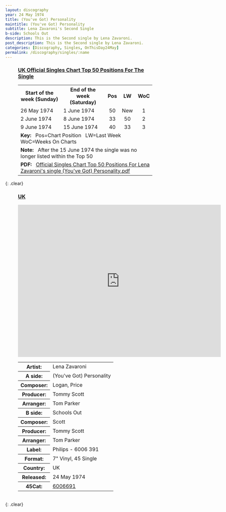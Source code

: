 ```yaml
---
layout: discography
year: 24 May 1974
title: (You've Got) Personality
maintitle: (You've Got) Personality
subtitle: Lena Zavaroni's Second Single
b-side: Schools Out
description: This is the Second single by Lena Zavaroni.
post_description: This is the Second single by Lena Zavaroni.
categories: [Discography, Singles, OnThisDay24May]
permalink: /discography/singles/:name
---
```


<figure class="fig3">
<h3 id="chart"><a href="#chart">UK Official Singles Chart Top 50 Positions For The Single</a></h3>
<table>
<tr>
<th style="width:40%;">Start of the week (Sunday)</th>
<th style="width:40%;">End of the week (Saturday)</th>
<th style="text-align:center;">Pos</th>
<th style="text-align:center;">LW</th>
<th style="text-align:center;">WoC</th>
</tr>

<tr>
<td>26 May 1974</td>
<td>1 June 1974</td>
<td style="text-align:center;">50</td>
<td style="text-align:center;">New</td>
<td style="text-align:center;">1</td>
</tr>

<tr>
<td>2 June 1974</td>
<td>8 June 1974</td>
<td style="text-align:center;">33</td>
<td style="text-align:center;">50</td>
<td style="text-align:center;">2</td>
</tr>

<tr>
<td>9 June 1974</td>
<td>15 June 1974</td>
<td style="text-align:center;">40</td>
<td style="text-align:center;">33</td>
<td style="text-align:center;">3</td>
</tr>

<tr>
<td colspan="5"><strong>Key:</strong> &nbsp; Pos=Chart Position &nbsp; LW=Last Week &nbsp; WoC=Weeks On Charts</td>
</tr>

<tr>
<td colspan="5"><strong>Note:</strong> &nbsp; After the 15 June 1974 the single was no longer listed within the Top 50</td>
</tr>

<tr>
<td colspan="5"><strong>PDF:</strong> &nbsp; <a href="/assets/data/Official Singles Chart Top 50 Positions For Lena Zavaroni's single (You've Got) Personality.pdf">Official Singles Chart Top 50 Positions For Lena Zavaroni's single (You've Got) Personality.pdf</a></td>
</tr>
</table>
</figure>

{: .clear}

<figure class="fig3">
<h3 id="uk"><a href="#uk">UK</a></h3>
<p><div class="responsive-video"><iframe width="640px" height="480px" src="https://www.youtube.com/embed/?playlist=h4agufuuabE,7iOTN0L3EjE&rel=0&showinfo=1" frameborder="0" allowfullscreen=""></iframe></div></p>
<figcaption>
<table>
<tr><th>Artist:</th><td>Lena Zavaroni</td></tr>
<tr class="split"><th>A side:</th><td>(You've Got) Personality</td></tr>
<tr><th>Composer:</th><td>Logan, Price</td></tr>
<tr><th>Producer:</th><td>Tommy Scott</td></tr>
<tr><th>Arranger:</th><td>Tom Parker</td></tr>
<tr class="split"><th>B side:</th><td>Schools Out</td></tr>
<tr><th>Composer:</th><td>Scott</td></tr>
<tr><th>Producer:</th><td>Tommy Scott</td></tr>
<tr><th>Arranger:</th><td>Tom Parker</td></tr>
<tr class="split"><th>Label:</th><td>Philips - 6006 391</td></tr>
<tr><th>Format:</th><td>7" Vinyl, 45 Single</td></tr>
<tr><th>Country:</th><td>UK</td></tr>
<tr><th>Released:</th><td>24 May 1974</td></tr>
<tr class="split"><th>45Cat:</th><td><a class="external-link" href="http://www.45cat.com/record/6006691">6006691</a></td></tr>
</table>
</figcaption>
</figure>

<br />{: .clear}
